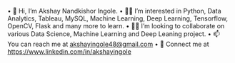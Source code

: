 •	👋 Hi, I’m Akshay Nandkishor Ingole.
•	👨‍💼 I’m interested in Python, Data Analytics, Tableau, MySQL, Machine Learning, Deep Learning, Tensorflow, OpenCV, Flask and many more to learn.
•	👨‍💻 I’m looking to collaborate on various Data Science, Machine Learning and Deep Leaning project.
•	📫 You can reach me at akshayingole48@gmail.com
•	🤝 Connect me at https://www.linkedin.com/in/akshayingole
